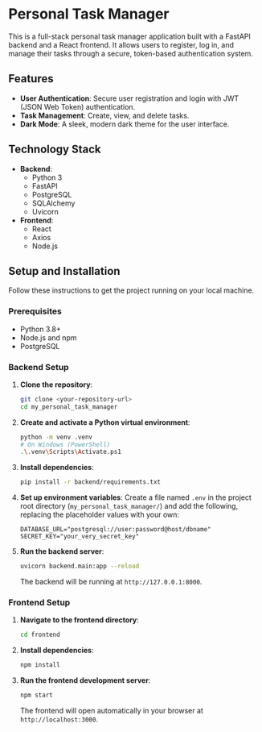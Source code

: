# Personal Task Manager

This is a full-stack personal task manager application built with a FastAPI backend and a React frontend. It allows users to register, log in, and manage their tasks through a secure, token-based authentication system.

## Features

*   **User Authentication**: Secure user registration and login with JWT (JSON Web Token) authentication.
*   **Task Management**: Create, view, and delete tasks.
*   **Dark Mode**: A sleek, modern dark theme for the user interface.

## Technology Stack

*   **Backend**: 
    *   Python 3
    *   FastAPI
    *   PostgreSQL
    *   SQLAlchemy
    *   Uvicorn
*   **Frontend**:
    *   React
    *   Axios
    *   Node.js

## Setup and Installation

Follow these instructions to get the project running on your local machine.

### Prerequisites

*   Python 3.8+
*   Node.js and npm
*   PostgreSQL

### Backend Setup

1.  **Clone the repository**:
    ```bash
    git clone <your-repository-url>
    cd my_personal_task_manager
    ```

2.  **Create and activate a Python virtual environment**:
    ```bash
    python -m venv .venv
    # On Windows (PowerShell)
    .\.venv\Scripts\Activate.ps1
    ```

3.  **Install dependencies**:
    ```bash
    pip install -r backend/requirements.txt
    ```

4.  **Set up environment variables**:
    Create a file named `.env` in the project root directory (`my_personal_task_manager/`) and add the following, replacing the placeholder values with your own:
    ```env
    DATABASE_URL="postgresql://user:password@host/dbname"
    SECRET_KEY="your_very_secret_key"
    ```

5.  **Run the backend server**:
    ```bash
    uvicorn backend.main:app --reload
    ```
    The backend will be running at `http://127.0.0.1:8000`.

### Frontend Setup

1.  **Navigate to the frontend directory**:
    ```bash
    cd frontend
    ```

2.  **Install dependencies**:
    ```bash
    npm install
    ```

3.  **Run the frontend development server**:
    ```bash
    npm start
    ```
    The frontend will open automatically in your browser at `http://localhost:3000`.
